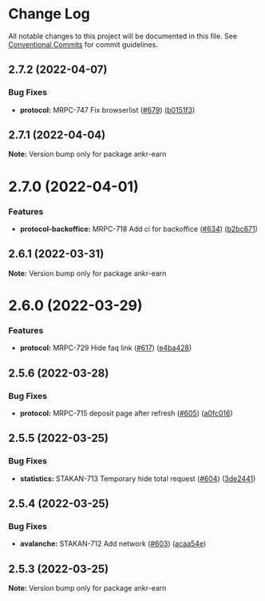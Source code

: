 # Change Log

All notable changes to this project will be documented in this file.
See [Conventional Commits](https://conventionalcommits.org) for commit guidelines.

## 2.7.2 (2022-04-07)


### Bug Fixes

* **protocol:** MRPC-747 Fix browserlist ([#679](https://github.com/Ankr-network/ankr-web/issues/679)) ([b0151f3](https://github.com/Ankr-network/ankr-web/commit/b0151f31a9b4b8ee92f4584bdd4780db9dfb1914))





## 2.7.1 (2022-04-04)

**Note:** Version bump only for package ankr-earn





# 2.7.0 (2022-04-01)


### Features

* **protocol-backoffice:** MRPC-718 Add ci for backoffice ([#634](https://github.com/Ankr-network/ankr-web/issues/634)) ([b2bc671](https://github.com/Ankr-network/ankr-web/commit/b2bc671ca589782649eb305d1eeb99087722e51e))





## 2.6.1 (2022-03-31)

**Note:** Version bump only for package ankr-earn





# 2.6.0 (2022-03-29)


### Features

* **protocol:** MRPC-729 Hide faq link ([#617](https://github.com/Ankr-network/ankr-web/issues/617)) ([e4ba428](https://github.com/Ankr-network/ankr-web/commit/e4ba4282bab188207ffa56655be3a3fb65e78c75))





## 2.5.6 (2022-03-28)


### Bug Fixes

* **protocol:** MRPC-715 deposit page after refresh ([#605](https://github.com/Ankr-network/ankr-web/issues/605)) ([a0fc016](https://github.com/Ankr-network/ankr-web/commit/a0fc016991c267822a323b295168d01d7a6b3ff7))





## 2.5.5 (2022-03-25)


### Bug Fixes

* **statistics:** STAKAN-713 Temporary hide total request ([#604](https://github.com/Ankr-network/ankr-web/issues/604)) ([3de2441](https://github.com/Ankr-network/ankr-web/commit/3de24410cf31b50c7119ea9a8a0c1abe010092b5))





## 2.5.4 (2022-03-25)


### Bug Fixes

* **avalanche:** STAKAN-712 Add network ([#603](https://github.com/Ankr-network/ankr-web/issues/603)) ([acaa54e](https://github.com/Ankr-network/ankr-web/commit/acaa54e82d5f58c1b478bea23fac4cb7e400acd8))





## 2.5.3 (2022-03-25)

**Note:** Version bump only for package ankr-earn
